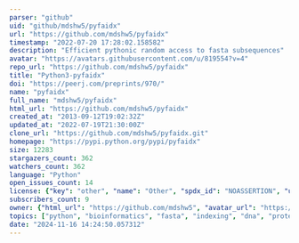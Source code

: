 ```yaml
---
parser: "github"
uid: "github/mdshw5/pyfaidx"
url: "https://github.com/mdshw5/pyfaidx"
timestamp: "2022-07-20 17:28:02.158582"
description: "Efficient pythonic random access to fasta subsequences"
avatar: "https://avatars.githubusercontent.com/u/819554?v=4"
repo_url: "https://github.com/mdshw5/pyfaidx"
title: "Python3-pyfaidx"
doi: "https://peerj.com/preprints/970/"
name: "pyfaidx"
full_name: "mdshw5/pyfaidx"
html_url: "https://github.com/mdshw5/pyfaidx"
created_at: "2013-09-12T19:02:32Z"
updated_at: "2022-07-19T21:30:00Z"
clone_url: "https://github.com/mdshw5/pyfaidx.git"
homepage: "https://pypi.python.org/pypi/pyfaidx"
size: 12283
stargazers_count: 362
watchers_count: 362
language: "Python"
open_issues_count: 14
license: {"key": "other", "name": "Other", "spdx_id": "NOASSERTION", "url": null, "node_id": "MDc6TGljZW5zZTA="}
subscribers_count: 9
owner: {"html_url": "https://github.com/mdshw5", "avatar_url": "https://avatars.githubusercontent.com/u/819554?v=4", "login": "mdshw5", "type": "User"}
topics: ["python", "bioinformatics", "fasta", "indexing", "dna", "protein", "genomics", "bgzf", "samtools"]
date: "2024-11-16 14:24:50.057312"
---
```

